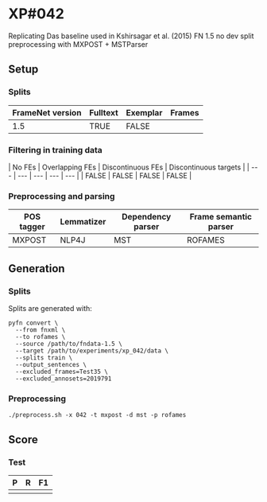 # XP\#042

Replicating Das baseline used in Kshirsagar et al. (2015)
FN 1.5 no dev split preprocessing with MXPOST + MSTParser

## Setup
### Splits
| FrameNet version | Fulltext | Exemplar | Frames
| --- | --- | --- | --- |
| 1.5 | TRUE | FALSE |  | GOLD |

### Filtering in training data
| No FEs | Overlapping FEs | Discontinuous FEs | Discontinuous targets |
| --- | --- | --- | --- | --- |
| FALSE | FALSE | FALSE | FALSE |

### Preprocessing and parsing
| POS tagger | Lemmatizer | Dependency parser | Frame semantic parser |
| --- | --- | --- | --- |
| MXPOST | NLP4J | MST | ROFAMES

## Generation
### Splits
Splits are generated with:
```
pyfn convert \
  --from fnxml \
  --to rofames \
  --source /path/to/fndata-1.5 \
  --target /path/to/experiments/xp_042/data \
  --splits train \
  --output_sentences \
  --excluded_frames=Test35 \
  --excluded_annosets=2019791
```

### Preprocessing

```
./preprocess.sh -x 042 -t mxpost -d mst -p rofames
```

## Score

### Test
| P| R | F1 |
| --- | --- | --- |
|  | |  |
